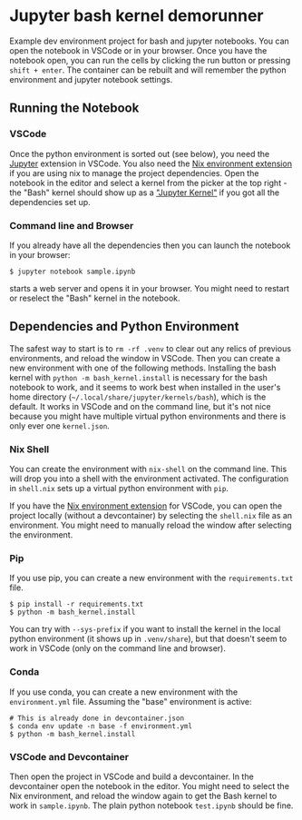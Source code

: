 # Jupyter bash kernel demorunner

Example dev environment project for bash and jupyter notebooks. You can open the notebook in VSCode or in your browser. Once you have the notebook open, you can run the cells by clicking the run button or pressing `shift + enter`. The container can be rebuilt and will remember the python environment and jupyter notebook settings.

## Running the Notebook

### VSCode

Once the python environment is sorted out (see below), you need the [Jupyter](https://marketplace.visualstudio.com/items?itemName=ms-toolsai.jupyter) extension in VSCode. You also need the [Nix environment extension](https://marketplace.visualstudio.com/items?itemName=arrterian.nix-env-selector) if you are using nix to manage the project dependencies. Open the notebook in the editor and select a kernel from the picker at the top right - the "Bash" kernel should show up as a ["Jupyter Kernel"](https://code.visualstudio.com/docs/datascience/jupyter-kernel-management#_jupyter-kernels) if you got all the dependencies set up.

### Command line and Browser

If you already have all the dependencies then you can launch the notebook in your browser:

```
$ jupyter notebook sample.ipynb
```

starts a web server and opens it in your browser. You might need to restart or reselect the "Bash" kernel in the notebook.

## Dependencies and Python Environment

The safest way to start is to `rm -rf .venv` to clear out any relics of previous environments, and reload the window in VSCode. Then you can create a new environment with one of the following methods. Installing the bash kernel with `python -m bash_kernel.install` is necessary for the bash notebook to work, and it seems to work best when installed in the user's home directory (`~/.local/share/jupyter/kernels/bash`), which is the default. It works in VSCode and on the command line, but it's not nice because you might have multiple virtual python environments and there is only ever one `kernel.json`.


### Nix Shell

You can create the environment with `nix-shell` on the command line. This will drop you into a shell with the environment activated. The configuration in `shell.nix` sets up a virtual python environment with `pip`.

If you have the [Nix environment extension](https://marketplace.visualstudio.com/items?itemName=arrterian.nix-env-selector) for VSCode, you can open the project locally (without a devcontainer) by selecting the `shell.nix` file as an environment. You might need to manually reload the window after selecting the environment.

### Pip

If you use pip, you can create a new environment with the `requirements.txt` file. 

```
$ pip install -r requirements.txt
$ python -m bash_kernel.install
```

You can try with `--sys-prefix` if you want to install the kernel in the local python environment (it shows up in `.venv/share`), but that doesn't seem to work in VSCode (only on the command line and browser).
### Conda

If you use conda, you can create a new environment with the `environment.yml` file. Assuming the "base" environment is active:

```
# This is already done in devcontainer.json
$ conda env update -n base -f environment.yml
$ python -m bash_kernel.install
```

### VSCode and Devcontainer

Then open the project in VSCode and build a devcontainer. In the devcontainer open the notebook in the editor. You might need to select the Nix environment, and reload the window again to get the Bash kernel to work in `sample.ipynb`. The plain python notebook `test.ipynb` should be fine.


